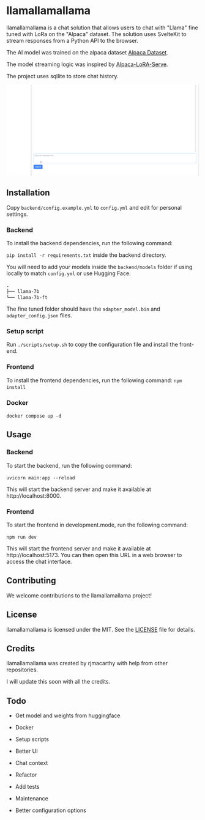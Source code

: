 # llamallamallama

llamallamallama is a chat solution that allows users to chat with "Llama" fine tuned with LoRa on the "Alpaca" dataset. The solution uses SvelteKit to stream responses from a Python API to the browser.

The AI model was trained on the alpaca dataset [Alpaca Dataset](https://github.com/tatsu-lab/stanford_alpaca).

The model streaming logic was inspired by [Alpaca-LoRA-Serve](https://github.com/deep-diver/Alpaca-LoRA-Serve).

The project uses sqllite to store chat history.

![llamallamallama](./website/assets/llamallamallama.gif)

## Installation

Copy `backend/config.example.yml` to `config.yml` and edit for personal settings.

### Backend

To install the backend dependencies, run the following command:

`pip install -r requirements.txt` inside the backend directory.

You will need to add your models inside the `backend/models` folder if using locally to match `config.yml` or use Hugging Face.

```
.
├── llama-7b
└── llama-7b-ft
```

The fine tuned folder should have the `adapter_model.bin` and `adapter_config.json` files.

### Setup script

Run `./scripts/setup.sh` to copy the configuration file and install the front-end.

### Frontend

To install the frontend dependencies, run the following command:
`npm install`

### Docker

```
docker compose up -d
```

## Usage

### Backend

To start the backend, run the following command:

`uvicorn main:app --reload`

This will start the backend server and make it available at http://localhost:8000.

### Frontend

To start the frontend in development.mode, run the following command:

`npm run dev`

This will start the frontend server and make it available at http://localhost:5173. You can then open this URL in a web browser to access the chat interface.

## Contributing

We welcome contributions to the llamallamallama project!

## License

llamallamallama is licensed under the MIT. See the [LICENSE](LICENSE) file for details.

## Credits

llamallamallama was created by rjmacarthy with help from other repositories.

I will update this soon with all the credits.


## Todo

- Get model and weights from huggingface
- Docker
- Setup scripts
- Better UI
- Chat context
- Refactor
- Add tests
- Maintenance

- Better configuration options
